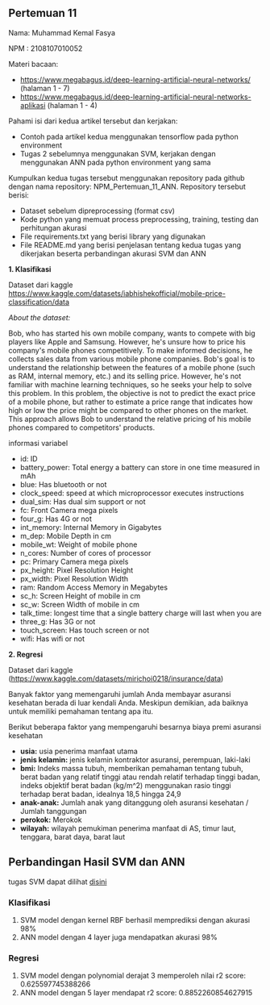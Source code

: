 ## Pertemuan 11
Nama: Muhammad Kemal Fasya

NPM : 2108107010052

Materi bacaan:
* https://www.megabagus.id/deep-learning-artificial-neural-networks/ (halaman 1 - 7)
* https://www.megabagus.id/deep-learning-artificial-neural-networks-aplikasi (halaman 1 - 4)

Pahami isi dari kedua artikel tersebut dan kerjakan:
* Contoh pada artikel kedua menggunakan tensorflow pada python environment
* Tugas 2 sebelumnya menggunakan SVM, kerjakan dengan menggunakan ANN pada python environment yang sama

Kumpulkan kedua tugas tersebut menggunakan repository pada github dengan nama repository: NPM_Pertemuan_11_ANN. Repository tersebut berisi:
* Dataset sebelum dipreprocessing (format csv)
* Kode python yang memuat process preprocessing, training, testing dan perhitungan akurasi
* File requirements.txt yang berisi library yang digunakan
* File README.md yang berisi penjelasan tentang kedua tugas yang dikerjakan beserta perbandingan akurasi SVM dan ANN

**1. Klasifikasi**

   Dataset dari kaggle https://www.kaggle.com/datasets/iabhishekofficial/mobile-price-classification/data
   
   _About the dataset:_
   
   Bob, who has started his own mobile company, wants to compete with big players like Apple and Samsung. However, he's unsure how to price his company's mobile phones 
   competitively. To make informed decisions, he collects sales data from various mobile phone companies.
   Bob's goal is to understand the relationship between the features of a mobile phone (such as RAM, internal memory, etc.) and its selling price. However, he's not familiar
   with machine learning techniques, so he seeks your help to solve this problem.
   In this problem, the objective is not to predict the exact price of a mobile phone, but rather to estimate a price range that indicates how high or low the price might be
   compared to other phones on the market. This approach allows Bob to understand the relative pricing of his mobile phones compared to competitors' products.
   
   informasi variabel
   * id: ID
   * battery_power: Total energy a battery can store in one time measured in mAh
   * blue: Has bluetooth or not
   * clock_speed: speed at which microprocessor executes instructions
   * dual_sim: Has dual sim support or not
   * fc: Front Camera mega pixels
   * four_g: Has 4G or not
   * int_memory: Internal Memory in Gigabytes
   * m_dep: Mobile Depth in cm
   * mobile_wt: Weight of mobile phone
   * n_cores: Number of cores of processor
   * pc: Primary Camera mega pixels
   * px_height: Pixel Resolution Height
   * px_width: Pixel Resolution Width
   * ram: Random Access Memory in Megabytes
   * sc_h: Screen Height of mobile in cm
   * sc_w: Screen Width of mobile in cm
   * talk_time: longest time that a single battery charge will last when you are
   * three_g: Has 3G or not
   * touch_screen: Has touch screen or not
   * wifi: Has wifi or not

**2. Regresi**

   Dataset dari kaggle (https://www.kaggle.com/datasets/mirichoi0218/insurance/data)
   
   Banyak faktor yang memengaruhi jumlah Anda membayar asuransi kesehatan berada di luar kendali Anda. Meskipun demikian, ada baiknya untuk memiliki pemahaman tentang apa itu.
   
   Berikut beberapa faktor yang mempengaruhi besarnya biaya premi asuransi kesehatan
   * **usia:** usia penerima manfaat utama
   * **jenis kelamin:** jenis kelamin kontraktor asuransi, perempuan, laki-laki
   * **bmi:** Indeks massa tubuh, memberikan pemahaman tentang tubuh, berat badan yang relatif tinggi atau rendah relatif terhadap tinggi badan, indeks objektif berat badan (kg/m^2) menggunakan rasio tinggi terhadap berat badan, idealnya 18,5 hingga 24,9
   * **anak-anak:** Jumlah anak yang ditanggung oleh asuransi kesehatan / Jumlah tanggungan
   * **perokok:** Merokok
   * **wilayah:** wilayah pemukiman penerima manfaat di AS, timur laut, tenggara, barat daya, barat laut

## Perbandingan Hasil SVM dan ANN
tugas SVM dapat dilihat [disini](https://github.com/Dbrandlazz/Tugas-2-ML) 
### Klasifikasi
1. SVM model dengan kernel RBF berhasil memprediksi dengan akurasi 98%
2. ANN model dengan 4 layer juga mendapatkan akurasi 98%

### Regresi
1. SVM model dengan polynomial derajat 3 memperoleh nilai r2 score: 0.625597745388266 
2. ANN model dengan 5 layer mendapat r2 score: 0.8852260854627915

     
   
